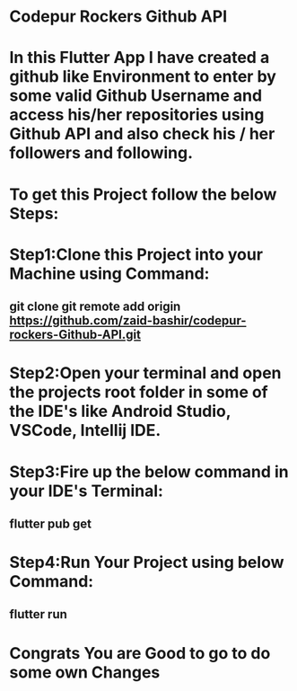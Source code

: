 # Codepur Rockers Github API
# In this Flutter App I have created a github like Environment to enter by some valid Github Username and access his/her repositories using Github API and also check his / her followers and following.
# To get this Project follow the below Steps:
# Step1:Clone this Project into your Machine using Command:
## git clone git remote add origin https://github.com/zaid-bashir/codepur-rockers-Github-API.git
# Step2:Open your terminal and open the projects root folder in some of the IDE's like Android Studio, VSCode, Intellij IDE.
# Step3:Fire up the below command in your IDE's Terminal:
## flutter pub get
# Step4:Run Your Project using below Command:
## flutter run

# Congrats You are Good to go to do some own Changes
